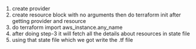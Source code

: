 1. create provider
2. create resource block with no arguments then do terraform init after getting provider and resource
3. do terraform import aws_instance.any_name <instance-id>
4. after doing step-3 it will fetch all the details about resources in state file
5. using that state file which we got write the .tf file